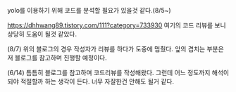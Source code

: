 yolo를 이용하기 위해 코드를 분석할 필요가 있을것 같다.(8/5~)

https://dhhwang89.tistory.com/111?category=733930 여기의 코드 리뷰를 보니 상당히 도움이 될것 같았다.

(8/7) 위의 블로그의 경우 작성자가 리뷰를 하다가 도중에 멈췄다. 앞의 겹치는 부분은 저 블로그를 참고하며 진행할 예정이다.

(6/14) 틈틈히 블로그를 참고하며 코드리뷰를 작성해왔다. 그런데 어느 정도까지 해석이 되야 적절할까 하는 생각이 든다. 너무 자잘한건 안해도 될거 같다.
